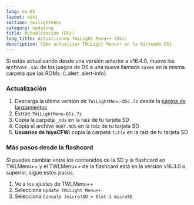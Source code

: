 ```yaml
---
lang: es-ES
layout: wiki
section: twilightmenu
category: updating
title: Actualización (DSi)
long_title: Actualizando TWiLight Menu++ (DSi)
description: Cómo actualizar TWiLight Menu++ en la Nintendo DSi
---
```


Si estás actualizando desde una versión anterior a v16.4.0, mueve los archivos `.sav` de los juegos de DS a una nueva llamada `saves` en la misma carpeta que las ROMs.
{:.alert .alert-info}

### Actualización
1. Descarga la última versión de `TWiLightMenu-DSi.7z` desde la [página de lanzamientos](https://github.com/DS-Homebrew/TWiLightMenu/releases)
1. Extrae `TWiLightMenu-DSi.7z`
1. Copia la carpeta `_nds` en la raíz de tu tarjeta SD
1. Copia el archivo `BOOT.NDS` en la raíz de tu tarjeta SD
1. **Usuarios de hiyaCFW:** copia la carpeta `title` en la raíz de tu tarjeta SD

### Más pasos desde la flashcard

Si puedes cambiar entre los contenidos de la SD y la flashcard en TWLMenu++ y el TWLMenu++ de la flashcard está en la versión v16.3.0 o superior, sigue estos pasos.

1. Ve a los ajustes de TWLMenu++
1. Selecciona `Update TWiLight Menu++`
1. Selecciona `Console (micro)SD > Slot-1 microSD`
